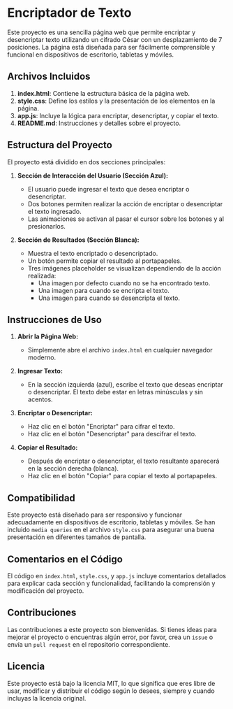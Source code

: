 # Encriptador de Texto

Este proyecto es una sencilla página web que permite encriptar y desencriptar texto utilizando un cifrado César con un desplazamiento de 7 posiciones. La página está diseñada para ser fácilmente comprensible y funcional en dispositivos de escritorio, tabletas y móviles.

## Archivos Incluidos

1. **index.html**: Contiene la estructura básica de la página web.
2. **style.css**: Define los estilos y la presentación de los elementos en la página.
3. **app.js**: Incluye la lógica para encriptar, desencriptar, y copiar el texto.
4. **README.md**: Instrucciones y detalles sobre el proyecto.

## Estructura del Proyecto

El proyecto está dividido en dos secciones principales:

1. **Sección de Interacción del Usuario (Sección Azul):**
   - El usuario puede ingresar el texto que desea encriptar o desencriptar.
   - Dos botones permiten realizar la acción de encriptar o desencriptar el texto ingresado.
   - Las animaciones se activan al pasar el cursor sobre los botones y al presionarlos.

2. **Sección de Resultados (Sección Blanca):**
   - Muestra el texto encriptado o desencriptado.
   - Un botón permite copiar el resultado al portapapeles.
   - Tres imágenes placeholder se visualizan dependiendo de la acción realizada:
     - Una imagen por defecto cuando no se ha encontrado texto.
     - Una imagen para cuando se encripta el texto.
     - Una imagen para cuando se desencripta el texto.

## Instrucciones de Uso

1. **Abrir la Página Web:**
   - Simplemente abre el archivo `index.html` en cualquier navegador moderno.

2. **Ingresar Texto:**
   - En la sección izquierda (azul), escribe el texto que deseas encriptar o desencriptar. El texto debe estar en letras minúsculas y sin acentos.

3. **Encriptar o Desencriptar:**
   - Haz clic en el botón "Encriptar" para cifrar el texto.
   - Haz clic en el botón "Desencriptar" para descifrar el texto.

4. **Copiar el Resultado:**
   - Después de encriptar o desencriptar, el texto resultante aparecerá en la sección derecha (blanca).
   - Haz clic en el botón "Copiar" para copiar el texto al portapapeles.

## Compatibilidad

Este proyecto está diseñado para ser responsivo y funcionar adecuadamente en dispositivos de escritorio, tabletas y móviles. Se han incluido `media queries` en el archivo `style.css` para asegurar una buena presentación en diferentes tamaños de pantalla.

## Comentarios en el Código

El código en `index.html`, `style.css`, y `app.js` incluye comentarios detallados para explicar cada sección y funcionalidad, facilitando la comprensión y modificación del proyecto.

## Contribuciones

Las contribuciones a este proyecto son bienvenidas. Si tienes ideas para mejorar el proyecto o encuentras algún error, por favor, crea un `issue` o envía un `pull request` en el repositorio correspondiente.

## Licencia

Este proyecto está bajo la licencia MIT, lo que significa que eres libre de usar, modificar y distribuir el código según lo desees, siempre y cuando incluyas la licencia original.
